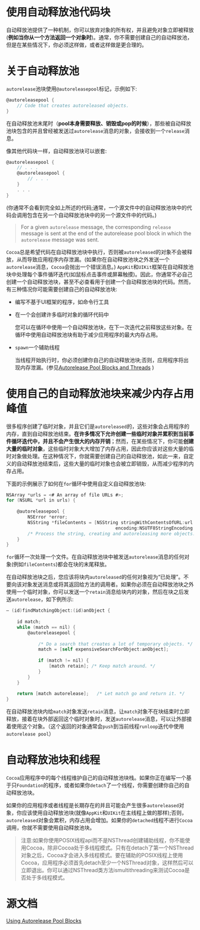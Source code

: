 # 使用自动释放池代码块

自动释放池提供了一种机制，你可以放弃对象的所有权，并且避免对象立即被释放(**例如当你从一个方法返回一个对象时**)。通常，你不需要创建自己的自动释放池，但是在某些情况下，你必须这样做，或者这样做是更合理的。

# 关于自动释放池

`autorelease`池块使用`@autoreleasepool`标记，示例如下:

```objective-c
@autoreleasepool {
    // Code that creates autoreleased objects.
}
```

在自动释放池末尾时（**pool本身需要释放、销毁或pop的时候**），那些被自动释放池块包含的并且曾经被发送过`autorelease`消息的对象，会接收到一个`release`消息。

像其他代码块一样，自动释放池块可以嵌套:

```objective-c
@autoreleasepool {
    // . . .
    @autoreleasepool {
        // . . .
    }
    . . .
}
```

(你通常不会看到完全如上所述的代码;通常，一个源文件中的自动释放池块中的代码会调用包含在另一个自动释放池块中的另一个源文件中的代码。)

> For a given `autorelease` message, the corresponding `release` message is sent at the end of the autorelease pool block in which the `autorelease` message was sent.

`Cocoa`总是希望代码在自动释放池块中执行，否则被`autoreleased`的对象不会被释放，从而导致应用程序内存泄漏。(如果你在自动释放池块之外发送一个`autorelease`消息，`Cocoa`会抛出一个错误消息。) `AppKit`和`UIKit`框架在自动释放池块中处理每个事件循环迭代(如鼠标点击事件或屏幕触摸)。因此，你通常不必自己创建一个自动释放池块，甚至不必查看用于创建一个自动释放池块的代码。然而，有三种情况你可能需要创建自己的自动释放池块:

* 编写不基于UI框架的程序，如命令行工具

* 在一个会创建许多临时对象的循环代码中

  您可以在循环中使用一个自动释放池块，在下一次迭代之前释放这些对象。在循环中使用自动释放池块有助于减少应用程序的最大内存占用。

* `spawn`一个辅助线程

  当线程开始执行时，你必须创建你自己的自动释放池块;否则，应用程序将出现内存泄漏。(参见[Autorelease Pool Blocks and Threads](https://developer.apple.com/library/archive/documentation/Cocoa/Conceptual/MemoryMgmt/Articles/mmAutoreleasePools.html#//apple_ref/doc/uid/20000047-1041876) )

# 使用自己的自动释放池块来减少内存占用峰值

很多程序创建了临时对象，并且它们是`autoreleased`的，这些对象会占用程序的内存，直到自动释放池结束。**在许多情况下允许创建一些临时对象并累积到当前事件循环迭代中，并且不会产生很大的内存开销**；然而，在某些情况下，你可能**创建大量的临时对象**，这些临时对象大大增加了内存占用，因此你应该对这些大量的临时对象做处理。在这种情况下，你就需要创建自己的自动释放池，如此一来，自定义的自动释放池结束后，这些大量的临时对象也会被立即销毁，从而减少程序的内存占用。

下面的示例展示了如何在`for`循环中使用自定义自动释放池块:

```objective-c
NSArray *urls = <# An array of file URLs #>;
for (NSURL *url in urls) {
 
    @autoreleasepool {
        NSError *error;
        NSString *fileContents = [NSString stringWithContentsOfURL:url
                                         encoding:NSUTF8StringEncoding error:&error];
        /* Process the string, creating and autoreleasing more objects. */
    }
}
```

`for`循环一次处理一个文件。在自动释放池块中被发送`autorelease`消息的任何对象(例如`fileContents`)都会在块的末尾释放。

在自动释放池块之后，您应该将块内`autoreleased`的任何对象视为“已处理”。不要向该对象发送消息或将其返回给方法的调用者。如果你必须在自动释放池块之外使用一个临时对象，你可以发送一个`retain`消息给块内的对象，然后在块之后发送`autorelease`，如下例所示:

```objective-c
– (id)findMatchingObject:(id)anObject {
 
    id match;
    while (match == nil) {
        @autoreleasepool {
 
            /* Do a search that creates a lot of temporary objects. */
            match = [self expensiveSearchForObject:anObject];
 
            if (match != nil) {
                [match retain]; /* Keep match around. */
            }
        }
    }
 
    return [match autorelease];   /* Let match go and return it. */
}
```

在自动释放池块内给`match`对象发送`retain`消息，让`match`对象不在块结束时立即释放，接着在块外部返回这个临时对象时，发送`autorelease`消息，可以让外部接着使用这个对象。（这个返回的对象通常会`push`到当前线程`runloop`迭代中使用`autorelease pool`）

# 自动释放池块和线程

`Cocoa`应用程序中的每个线程维护自己的自动释放池块栈。如果你正在编写一个基于只`Foundation`的程序，或者如果你`detach`了一个线程，你需要创建你自己的自动释放池块。

如果你的应用程序或者线程是长期存在的并且可能会产生很多`autoreleased`对象，你应该使用自动释放池块(就像`AppKit`和`UIKit`在主线程上做的那样);否则，`autoreleased`对象会累积，内存占用会增加。如果你的`detached`线程不进行`Cocoa`调用，你就不需要使用自动释放池块。

> 注意:如果你使用POSIX线程api而不是NSThread创建辅助线程，你不能使用Cocoa，除非Cocoa处于多线程模式。只有在detach了第一个NSThread对象之后，Cocoa才会进入多线程模式。要在辅助的POSIX线程上使用Cocoa，应用程序必须首先detach至少一个NSThread对象，这样然后可以立即退出。你可以通过NSThread类方法ismultithreading来测试Cocoa是否处于多线程模式。

# 源文档

[Using Autorelease Pool Blocks](https://developer.apple.com/library/archive/documentation/Cocoa/Conceptual/MemoryMgmt/Articles/mmAutoreleasePools.html#//apple_ref/doc/uid/20000047-CJBFBEDI)